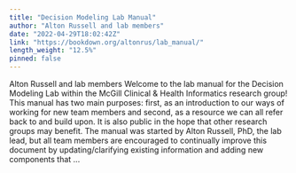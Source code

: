 ```yaml
---
title: "Decision Modeling Lab Manual"
author: "Alton Russell and lab members"
date: "2022-04-29T18:02:42Z"
link: "https://bookdown.org/altonrus/lab_manual/"
length_weight: "12.5%"
pinned: false
---
```


Alton Russell and lab members Welcome to the lab manual for the Decision Modeling Lab within the McGill Clinical & Health Informatics research group! This manual has two main purposes: first, as an introduction to our ways of working for new team members and second, as a resource we can all refer back to and build upon. It is also public in the hope that other research groups may benefit. The manual was started by Alton Russell, PhD, the lab lead, but all team members are encouraged to continually improve this document by updating/clarifying existing information and adding new components that  ...
